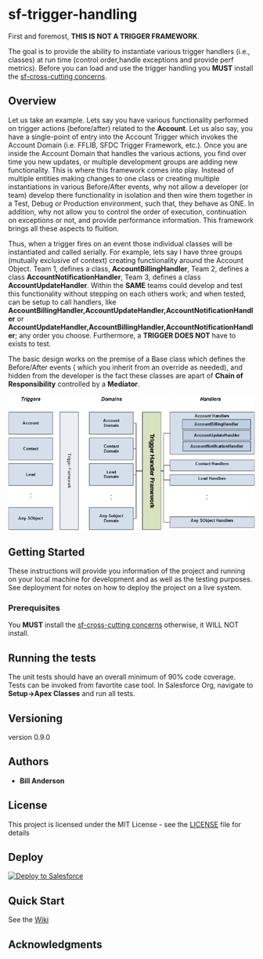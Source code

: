 # sf-trigger-handling
First and foremost, **THIS IS NOT A TRIGGER FRAMEWORK**.

The goal is to provide the ability to instantiate various trigger handlers (i.e., classes) at run time (control order,handle exceptions and provide perf metrics). Before you can load and use the trigger handling you **MUST** install the  [sf-cross-cutting concerns](https://github.com/bjanderson70/sf-cross-cutting-concerns).

## Overview

Let us take an example. Lets say you have various functionality performed on trigger actions (before/after) related to the **Account**. Let us also say, you have a single-point of entry into the Account Trigger which invokes the Account Domain (i.e. FFLIB, SFDC Trigger Framework, etc.). Once you are inside the Account Domain that handles the various actions, you find over time you new updates, or multiple development groups are adding new functionality. This is where this framework comes into play. Instead of multiple entities making changes to  one class or creating multiple instantiations in various Before/After events, why not allow a developer (or team) develop there functionality in isolation and then wire them together in a Test, Debug or Production environment, such that, they behave as ONE. In addition, why not allow you to control the order of execution, continuation on exceptions or not, and provide performance information. This framework brings all these aspects to fluition.

Thus, when a trigger fires on an event those individual classes will be instantiated and called serially. For example, lets say I have three groups (mutually exclusive of context) creating functionality around the Account Object. Team 1, defines a class, **AccountBillingHandler**, Team 2, defines a class **AccountNotificationHandler**, Team 3, defines a class **AccountUpdateHandler**. Within the **SAME** teams could develop and test this functionality without stepping on each others work; and when tested, can be setup to call handlers, like **AccountBillingHandler,AccountUpdateHandler,AccountNotificationHandler** or **AccountUpdateHandler,AccountBillingHandler,AccountNotificationHandler**; any order you choose. Furthermore, a **TRIGGER DOES NOT** have to exists to test.

The basic design works on the premise of a Base class which defines the Before/After events ( which you inherit from an override as needed), and hidden from the developer is the fact these classes are apart of **Chain of Responsibility** controlled by a **Mediator**.

![HighLevel View](https://github.com/bjanderson70/sf-trigger-handling/blob/master/imgs/th_highlevel.png)

## Getting Started

These instructions will provide you information of the project and running on your local machine for development and as well as the testing purposes. See deployment for notes on how to deploy the project on a live system.

### Prerequisites

You **MUST** install the  [sf-cross-cutting concerns](https://github.com/bjanderson70/sf-cross-cutting-concerns) otherwise, it WILL NOT install.

## Running the tests

The unit tests should have an overall minimum of 90% code coverage. Tests can be invoked from favortite case tool.
In Salesforce Org, navigate to **Setup->Apex Classes** and run all tests.

## Versioning

version 0.9.0

## Authors

* **Bill Anderson** 

## License

This project is licensed under the MIT License - see the [LICENSE](LICENSE) file for details

## Deploy

<a href="https://githubsfdeploy.herokuapp.com">
  <img alt="Deploy to Salesforce"
       src="https://raw.githubusercontent.com/afawcett/githubsfdeploy/master/deploy.png">
</a>

## Quick Start

See the [Wiki](https://github.com/bjanderson70/sf-trigger-handling/wiki)
 
## Acknowledgments
